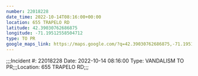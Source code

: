 ```yaml
---
number: 22018228
date_time: 2022-10-14T08:16:00+00:00
location: 655 TRAPELO RD
latitude: 42.39030762686875
longitude: -71.19512558504712
type: TO PR
google_maps_link: https://maps.google.com/?q=42.39030762686875,-71.19512558504712
---
```


;;;Incident #: 22018228  Date: 2022-10-14 08:16:00  Type: VANDALISM TO PR;;;Location: 655 TRAPELO RD;;;
